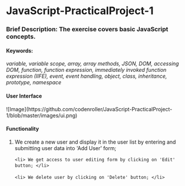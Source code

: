 <h1> JavaScript-PracticalProject-1 </h1>

<h3> Brief Description: The exercise covers basic JavaScript concepts. </h3>

<h4><b>Keywords:</b></h4>
<p><i> 
	variable, variable scope, array, array methods, JSON, DOM, accessing DOM, 
	function, function expression, immediately invoked function expression (IIFE),
	event, event handling, object, class, inheritance, prototype, namespace
</p></i>


<h4>User Interface</h4>
![Image](https://github.com/codenroller/JavaScript-PracticalProject-1/blob/master/images/ui.png)


<h4>Functionality</h4>
<ol>
	<li> We create a new user and display it in the user list by  
		 entering and submitting user data into 'Add User' form; </li>

	<li> We get access to user editing form by clicking on 'Edit' button; </li>

    <li> We delete user by clicking on 'Delete' button; </li>
</ol>